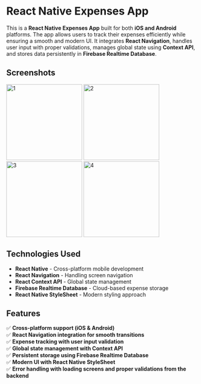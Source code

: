# React Native Expenses App

This is a **React Native Expenses App** built for both **iOS and Android** platforms. The app allows users to track their expenses efficiently while ensuring a smooth and modern UI. It integrates **React Navigation**, handles user input with proper validations, manages global state using **Context API**, and stores data persistently in **Firebase Realtime Database**.

## Screenshots

<img width="200" alt="1" src="https://github.com/user-attachments/assets/32b01af7-31b9-47f2-8c6a-c1cc04717650" />
<img width="200" alt="2" src="https://github.com/user-attachments/assets/dbe14faa-6c4a-4293-bd03-abd33ae33601" />
<img width="200" alt="3" src="https://github.com/user-attachments/assets/dbd2962f-6a45-4a8b-9600-b91edba00b72" />
<img width="200" alt="4" src="https://github.com/user-attachments/assets/d75eb6f7-e9d2-4926-91b7-7bf05631ce84" />


## Technologies Used

- **React Native** - Cross-platform mobile development
- **React Navigation** - Handling screen navigation
- **React Context API** - Global state management
- **Firebase Realtime Database** - Cloud-based expense storage
- **React Native StyleSheet** - Modern styling approach

## Features

✅ **Cross-platform support (iOS & Android)**  
✅ **React Navigation integration for smooth transitions**  
✅ **Expense tracking with user input validation**  
✅ **Global state management with Context API**  
✅ **Persistent storage using Firebase Realtime Database**  
✅ **Modern UI with React Native StyleSheet**  
✅ **Error handling with loading screens and proper validations from the backend**  


